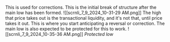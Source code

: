 This is used for corrections. This is the initial break of structure after the main low has been formed.
![[scrnli_7_9_2024_10-31-29 AM.png]]
The high that price takes out is the transactional liquidity, and it's not that, until price takes it out. This is where you start anticipating a reversal or correction. The main low is also expected to be protected for this to work. 
![[scrnli_7_9_2024_10-35-36 AM.png]]
*Protected low*
